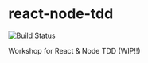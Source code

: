 # react-node-tdd

[![Build Status](https://travis-ci.org/wix/react-node-tdd.svg?branch=master)](https://travis-ci.org/wix/react-node-tdd)

Workshop for React & Node TDD (WIP!!)
